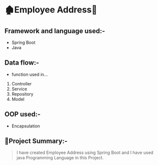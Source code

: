# 🏚Employee Address👋

## Framework and language used:-
* Spring Boot
* Java 

## Data flow:-
* function used in...
1. Controller
2. Service
3. Repository
4. Model

## OOP used:-
* Encapsulation

## 📝Project Summary:-
> I have created Employee Address using Spring Boot and I have used java Programming Language in this Project. 
